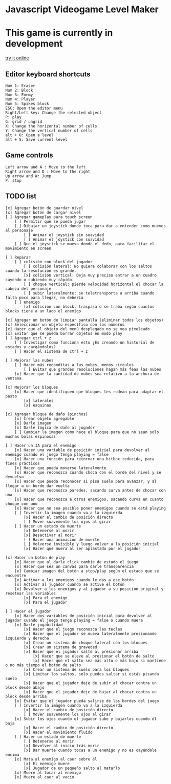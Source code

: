 # Javascript Videogame Level Maker

# This game is currently in development

[try it online](https://luizon.github.io/LevelMaker/)

## Editor keyboard shortcuts

	Num 1: Eraser
	Num 2: Block
	Num 3: Enemy
	Num 4: Player
	Num 5: Spikes block
	ESC: Open the editor menu
	Right/Left key: Change the selected object
	P: play
	G: grid / ungrid
	X: Change the horizontal number of cells
	Y: Change the vertical number of cells
	alt + O: Open a level
	alt + S: Save current level

## Game controls

	Left arrow and A : Move to the left
	Right arrow and D : Move to the right
	Up arrow and W: Jump
	P: stop
	
	
## TODO list
	
	[x] Agregar botón de guardar nivel
	[x] Agregar botón de cargar nivel
	[ ] Agregar gameplay para touch screen
		[ ] Permitir que se pueda jugar
		[ ] Dibujar un joystick donde toca para dar a entender como mueves al personaje
			[ ] Animar el joystick sin suavidad
			[ ] Animar el joystick con suavidad
		[ ] Que el joystick se mueva donde el dedo, para facilitar el movimiento en screen
	
	[ ] Reparar
		[ ] colisión con block del jugador
			[ ] colisión lateral: No quiere colaborar con los saltos cuando la resolución es grande.
			[x] colisión vertical: Deja muy preciso entrar a un cuadro cayendo o subiendo muy rápido.
			[ ] choque vertical: pierde velocidad horizontal el chocar la cabeza del personaje
			[ ] subir lateralmente: se teletransporta a arriba cuando falta poco para llegar, no debería
		[ ] enemigo
			[x] colisión con block, traspasa o se traba según cuantos blocks tiene a un lado el enemigo
		
	[x] Agregar un botón de limpiar pantalla (eliminar todos los objetos)
	[x] Seleccionar un objeto específico con los números
	[x] Hacer que el objeto del menú desplegado no se vea pixeleado
	[x] Evitar que se pueda borrar objetos en modo play
	[ ] Agregar ctrl + z
		[ ] Investigar como funciona esto ¿Es creando un historial de estados y cargándolos?
		[ ] Hacer el sistema de ctrl + z
	
	[ ] Mejorar las nubes
		[ ] Hacer más redonditas a las nubes, menos círculos
			[ ] Evitar que grandes resoluciones hagan más feas las nubes
		[x] Hacer que la cantidad de nubes sea relativo a la anchura de ventana
	
	[x] Mejorar los bloques
		[x] Hacer que identifiquen que bloques les rodean para adaptar el pasto
			[x] laterales
			[x] esquinas
	
	[x] Agregar bloque de daño (pinchos)
		[x] Crear objeto agregable
		[x] Darle imagen
		[x] Darle lógica de daño al jugador
		[ ] Cambiar la imagen como hace el bloque para que no sean solo muchas bolas espinosas
	
	[ ] Hacer un IA para el enemigo
		[x] Hacer una variable de posición inicial para devolver al enemigo cuando el juego tenga playing = false
		[x] Hacer una función para retornar una hitbox reducida, para fines prácticos
		[x] Hacer que pueda moverse lateralmente
		[x] Hacer que reconozca cuando choca con el borde del nivel y se devuelva
		[x] Hacer que pueda reconocer si pisa suelo para avanzar, y al llegar a un borde dar vuelta
		[x] Hacer que reconozca paredes, sacando curva antes de chocar con una
		[x] Hacer que reconozca a otros enemigos, sacando curva en cuanto choque con uno
		[x] Hacer que no sea posible poner enemigos cuando se está playing
		[ ] Invertir la imagen cuando va a la izquierda
			[x] Hacer el cambio de posición directo
			[ ] Mover suavemente los ojos al girar
		[ ] Hacer un estado de muerte
			[x] Detenerse al morir
			[x] Desactivar al morir
			[ ] Hacer una animación de muerte
			[ ] Volverse invisible y luego volver a la posición inicial
			[x] Hacer que muera al ser aplastado por el jugador

	[x] Hacer un botón de play
		[x] Hacer que al darle click cambie de estado el juego
		[x] Hacer que sea un canvas para darle transparencia
		[x] Cambiar imagen del botón a stop/play según el estado que se encuentre
		[x] Activar a los enemigos cuando le das a ese botón
		[x] Activar al jugador cuando se active el botón
		[x] Devolver a los enemigos y al jugador a su posición original y resetear las variables
			[x] Para el enemigo
			[x] Para el jugador

	[ ] Hacer el jugador
		[x] Hacer dos variables de posición inicial para devolver al jugador cuando el juego tenga playing = false o cuando muera
		[x] Darle jugabilidad
			[x] Hacer que el juego reconozca las teclas
			[x] Hacer que el jugador se mueva lateralmente presionando izquierda y derecha
			[x] Crear un sistema de choque lateral con los bloques
			[x] Crear un sistema de gravedad
			[x] Hacer que el jugador salte al presionar arriba
				[x] Hacer que se eleve al presionar el botón de salto
				[x] Hacer que el salto sea más alto o más bajo si mantiene o no más tiempo el botón de salto
			[x] Crear un sistema de suelo para los bloques
			[x] Limitar los saltos, solo puedes saltar si estás pisando suelo
			[x] Hacer que el jugador deje de subir al chocar contra un block desde abajo
			[x] Hacer que el jugador deje de bajar al chocar contra un block desde arriba
		[x] Evitar que el jugador pueda salirse de los bordes del juego
		[ ] Invertir la imagen cuando va a la izquierda
			[x] Hacer el cambio de posición directo
			[ ] Mover suavemente los ojos al girar
		[x] Subir los ojos cuando el jugador sube y bajarlos cuando él baja
			[x] Hacer el cambio de posición directo
			[x] Hacer el movimiento fluido
		[ ] Hacer un estado de muerte
			[ ] Detenerse al morir
			[x] Devolver al inicio trás morir
			[x] Dar muerte cuando tocas a un enemigo y no es cayéndole encima
		[x] Mata al enemigo al caer sobre él
			[x] El enemigo muere
			[x] Jugador da un pequeño salto al matarlo
		[x] Muere al tocar al enemigo
		[x] Muere al caer al vacío
